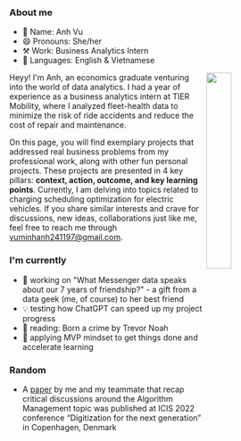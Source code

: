 ### About me
- 👤 Name: Anh Vu
- 😄 Pronouns: She/her
- ⚒️ Work: Business Analytics Intern
- 📣 Languages: English & Vietnamese

<img align="right" width="30%" height="30%" src="https://github.com/minhanhvu/minhanhvu/assets/87383756/0eeb5b5c-6a2c-4d6a-8ada-c7b329b88e21">

Heyy! I'm Anh, an economics graduate venturing into the world of data analytics. I had a year of experience as a business analytics intern at TIER Mobility, where I analyzed fleet-health data to minimize the risk of ride accidents and reduce the cost of repair and maintenance. 

On this page, you will find exemplary projects that addressed real business problems from my professional work, along with other fun personal projects. These projects are presented in 4 key pillars: **context, action, outcome, and key learning points**. Currently, I am delving into topics related to charging scheduling optimization for electric vehicles. If you share similar interests and crave for discussions, new ideas, collaborations just like me, feel free to reach me through vuminhanh241197@gmail.com.

### I'm currently 
- 🔭 working on "What Messenger data speaks about our 7 years of friendship?" - a gift from a data geek (me, of course) to her best friend 
- 💡 testing how ChatGPT can speed up my project progress
- 🌱 reading: Born a crime by Trevor Noah
- 👯 applying MVP mindset to get things done and accelerate learning

### Random
- A [paper](https://aisel.aisnet.org/icis2022/is_futureofwork/is_futureofwork/9/)  by me and my teammate that recap critical discussions around the Algorithm Management topic was published at ICIS 2022 conference “Digitization for the next generation” in Copenhagen, Denmark 



